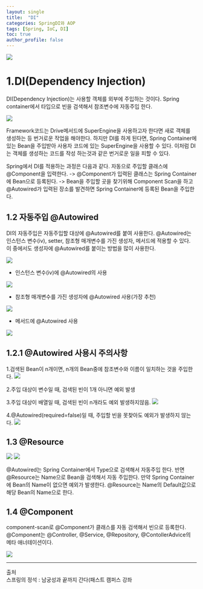 ```yaml
---
layout: single
title:  "DI"
categories: SpringDI와 AOP
tags: [Spring, IoC, DI]
toc: true
author_profile: false
---
```

<img src= "https://dsm04pap002files.storage.live.com/y4mi-yG9sv4ejf90VrMmM0AlZwQ2175acolPg3VMnjVhL0zNNA1XU-2gP5QNuflcpy8TJGMbH0vTXAf9jwnXFdeOuLKgMe-QwPXlZVcGWKj53jouRROvzIT0rdig_hAepxVQbGtE46GNubBeUTJGHZzEONXQoaIER4pbx3Cx4lv8gtRtzCm_gilLtMx8Hsx4UeU?width=512&height=268&cropmode=none">

# 1.DI(Dependency Injection)

DI(Dependency Injection)는 사용할 객체를 외부에 주입하는 것이다. Spring container에서 타입으로 빈을 검색해서 참조변수에 자동주입 한다.

<img src= "https://dsm04pap002files.storage.live.com/y4myrGVPcdukax1MzNzCMTxg-IlaVKtPTYtpgCLYBo6Wmdv9XgIzW8o2iUt3se9p2PE54S2XJ3VaDU7yAbzmcQGrBMEBumQ1CcBM8P4HUODcSixlqOhfTpj6UIQm4hkShYpnmQRPU_vto18XfsvSDPEDVeJjkBI9gQuP0CGomETZnXS9DSDdUFpjqVZbY8SKZfV?width=659&height=394&cropmode=none">

Framework코드는 Drive메서드에 SuperEngine을 사용하고자 한다면 새로 객체를 생성하는 등 번거로운 작업을 해야한다. 하지만 DI를 하게 된다면, Spring Container에 있는 Bean을 주입받아 사용자 코드에 있는 SuperEngine을 사용할 수 있다. 이처럼 DI는 객체를 생성하는 코드를 작성 하는것과 같은 번거로운 일을 피할 수 있다. 

Spring에서 DI를 적용하는 과정은 다음과 같다. 
자동으로 주입할 클래스에 @Component을 입력한다. -> @Component가 입력된 클래스는 Spring Container에 Bean으로 등록된다. -> Bean을 주입할 곳을 찾기위해 Component Scan을 하고 @Autowired가 입력된 장소를 발견하면 Spring Container에 등록된 Bean을 주입한다.

## 1.2 자동주입 @Autowired
DI의 자동주입은 자동주입할 대상에 @Autowired를 붙여 사용한다. @Autowired는 인스턴스 변수(iv), setter, 참조형 매개변수를 가진 생성자, 메서드에 적용할 수 있다. 이 중에서도 생성자에 @Autowired를 붙이는 방법을 많이 사용한다.

<img src= "https://dsm04pap002files.storage.live.com/y4mKdgIYPxGlb7UkdqdpHpHSoHFbKxM1o39XkRzD_R_Bm_2j-3pFiJC5fiPYM8ki_q5Re37bx4DP494j26TBPxq307lKlNc9YoqSCUdlWDXTqcDcN051T4wyU83eAPqDBtRSwU6AXDjbvGLBBO1DEuqWLJjckugArWG_0nXt_nChCcBubD_ZdBgBxkBc4rxrYig?width=772&height=418&cropmode=none">

- 인스턴스 변수(iv)에 @Autowired의 사용

<img src= "https://dsm04pap002files.storage.live.com/y4mZPgvhtup1bYLmJ_yHn64NbNc2J30sKShEimu3TOaOtX98GhfE_hVNZ8VFUy_ZSxEzrM87Q8ftT_77fSVlsJdGzoflqcSKRsb2zBP9tJQZk73VJO3NEPGzpJd8ceGEfWxshGX_DJfB9lmZBRJCUtvY8C22ARGJkS1veSufx_g5jiuPTXd-gR4041SU9hc-DA6?width=367&height=153&cropmode=none">

- 참조형 매개변수를 가진 생성자에 @Autowired 사용(가장 추천)

<img src= "https://dsm04pap002files.storage.live.com/y4mblEHHfOF8yBhG-LOkkRSb90Ka9rVLocY1GpEMop028p8u9_8l0NLcjUUjwqfxDQRFFBqVBAHCsazudHb9A09X7a45MGTvmpNgiJdjAE07sPJTthu-o-jlCGXt0HeutVsyoxbnMZ14oE4NA1M0pizAg9UG6i926iCirONqX5rs1qSCIsq4-BeLbCMpSlA_3xW?width=1108&height=206&cropmode=none">

- 메서드에 @Autowired 사용


<img src= "https://dsm04pap002files.storage.live.com/y4m_aFhR7XpfDNq9K4RIm5zQneezWAwHkx3H_IHLkXI_3l3zHZ5lXiA6ZxHdENAxtAXNEytb6_oR_PwRWBs9d3n4ovjrXl546koGEEUyWEYPWCWI3JfRO1PfOYzUSXTewDhi4y_jDx9APHF1YozAC_VEz1NjLaXEnWNlAuUC0MnlY6rFkaPiXzbIlaLltpN11QB?width=694&height=134&cropmode=none">

## 1.2.1 @Autowired 사용시 주의사항
1.검색된 Bean이 n개이면, n개의 Bean중에 참조변수와 이름이 일치하는 것을 주입한다. 
<img src= "https://dsm04pap002files.storage.live.com/y4m5Ps0wTHO4xF-VVs28qzuDeh8AaSMGGTGXbkjwcW-V7JuPX6ay0irVB3gJS-LvIbIkXGqYQFLF6rDhUbhTVEx-eikXk3svcZFXQ9-oOBNH1H9aLhMl6tsXbTCgpXLMP1Dig5iMy_Zuoqky74hmhC7-A_f2BdM6dBDhhwVPNr2zQVkrh0rlTQiOaxVIw5n6ltY?width=892&height=209&cropmode=none">

2.주입 대상이 변수일 때, 검색된 빈이 1개 아니면 예외 발생

3.주입 대상이 배열일 때, 검색된 빈이 n개라도 예외 발생하지않음.
<img src= "https://dsm04pap002files.storage.live.com/y4mmkdlLrU__JXSNubDPXLYUH7KjEbMzTOT_6Ce5nb2V0l1kkdL6hsEcjphX__jT4VdlINC1O8ps64WcD6hI9FZKt-yLMAaeC6d1z7ShpYn4jvKxsE-3GIcOqRgQD-xJO4Y8aMoqOWFjL3_qRn3sc05X5Z-H6WJD4N2IYzzU7qRZ2LrGxXGe7Dz2SJqPiwbDcM7?width=856&height=187&cropmode=none">

4.@Autowired(required=false)일 때, 주입할 빈을 못찾아도 예외가 발생하지 않는다.
<img src= "https://dsm04pap002files.storage.live.com/y4mhDfU9CUfN1Z_ptmef5Stxf5BbNM7tsGDKhLVK9EejIUPaD8IfxvRSTyXYn11WTK9ZjX0woK-CUlvHdda5JPxPofvTGVcn-jO_irW-JtkfgOxmgMiIboXumq1SsCeV8DQL5BOY2tVX417kclDxSkQcO7Sflbe2aKvEyxzEUwB8whVxLY6WroYpnHI9gPnXii2?width=325&height=140&cropmode=none">


## 1.3 @Resource
<img src= "https://dsm04pap002files.storage.live.com/y4mgD_JARbPIc6EPO_ME8HRYIVBZH0cnLSLfZ2aVJWZDudAO415pI9-ySibDxxLWSnqEGI1bBRMb0lCiyjBwku8s4tg8Y1gwEv5AX_tDl9pHOzUDJJA8YoMphHAwStFvf5cEtkSst2-dbJz3841qQGavCORbokcneViawz5HSm-npYL6saHL2M2sHIZ5zG_AoLo?width=458&height=238&cropmode=none">
<img src= "https://dsm04pap002files.storage.live.com/y4m71fgUDdjOmwXsq75czNMEWbFkxsBgOmUjDMKfxfrtnzPnCLy3PxJJNawgC6mWyT0knyqMwYVRkqYKZ58xw1Huonc32QkSWwmlL3ENrzbckCplcZBjho02C5rEai8gZb1wGjRwNBMFLXk04_UIo_679Bi65_0_mIGxw4IQ_NAkZO_FPYfZVrTmYi-TzAMj7KF?width=340&height=124&cropmode=none">

@Autowired는 Spring Container에서 Type으로 검색해서 자동주입 한다. 반면 @Resource는 Name으로 Bean을 검색해서 자동 주입한다. 만약 Spring Container에 Bean의 Name이 없으면 예외가 발생한다. @Resource는 Name의 Default값으로 해당 Bean의 Name으로 한다.

## 1.4 @Component
component-scan로 @Component가 클래스를 자동 검색해서 빈으로 등록한다. @Component는 @Controller, @Service, @Repository, @ContollerAdvice의 메타 애너테이션이다.

<img src= "https://dsm04pap002files.storage.live.com/y4mNnylktawFxZjJIWCG-X6b63_tWrxrEJPV6fOaetqHjg7wmeIDAwGgGNCXWbBb-Vea3zewoHpkjAMX5GROxP_ciuDwpqTG5HDbJpMfpK1280Ev0HZ6EdEkLGjmMIKbmOS6LjS8jUpN0qUnucVI66kfv0HF6W3d29oEZbDffEwEizsMYxYRABGRFqLUf0l7ZJJ?width=616&height=301&cropmode=none">

---
출처  
스프링의 정석 : 남궁성과 끝까지 간다(패스트 캠퍼스 강좌